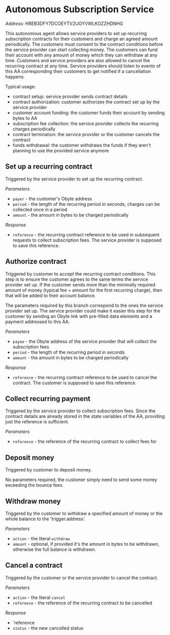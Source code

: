 # Autonomous Subscription Service

*Address:* HREB3DFY7DCOEYTV2UGYVWLKOZZHDNHG

This autonomous agent allows service providers to set up recurring subscription contracts for their customers
and charge an agreed amount periodically. The customers must consent to the contract conditions before the
service provider can start collecting money. The customers can fund their account with any amount of money which
they can withdraw at any time. Customers and service providers are also allowed to cancel the recurring contract
at any time. Service providers should listen to events of this AA corresponding their customers to get notified
if a cancellation happens.

Typical usage:

 * contract setup: service provider sends contract details
 * contract authorization: customer authorizes the contract set up by the service provider
 * customer account funding: the customer funds their account by sending bytes to AA
 * subscription fee collection: the service provider collects the recurring charges periodically
 * contract termination: the service provider or the customer cancels the contract
 * funds withdrawal: the customer withdraws the funds if they aren't planning to use the provided service anymore

## Set up a recurring contract

Triggered by the service provider to set up the recurring contract.

*Parameters*

 * `payer` - the customer's Obyte address
 * `period` - the length of the recurring period in seconds, charges can be collected once in a period
 * `amount` - the amount in bytes to be charged periodically

*Response*

 * `reference` - the recurring contract reference to be used in subsequent requests to collect subscription fees. The service provider is supposed to save this reference.

## Authorize contract

Triggered by customer to accept the recurring contract conditions. This step is to ensure the customer agrees to the same terms the service provider set up. If the customer sends more than the minimally required amount of money (typical fee + amount for the first recurring charge), then that will be added to their account balance.

The parameters required by this branch correspond to the ones the service provider set up. The service provider could make it easier this step for the customer by sending an Obyte link with pre-filled data elements and a payment addressed to this AA.

*Parameters*

 * `payee` - the Obyte address of the service provider that will collect the subscription fees
 * `period` - the length of the recurring period in seconds
 * `amount` - the amount in bytes to be charged periodically

*Response*

 * `reference` - the recurring contract reference to be used to cancel the contract. The customer is supposed to save this reference.

## Collect recurring payment

Triggered by the service provider to collect subscription fees. Since the contract details are already stored in the state variables of the AA, providing just the reference is sufficient.

*Parameters*

 * `reference` - the reference of the recurring contract to collect fees for

## Deposit money

Triggered by customer to deposit money.
 
No parameters required, the customer simply need to send some money exceeding the bounce fees.

## Withdraw money

Triggered by the customer to withdraw a specified amount of money or the whole balance to the 'trigger.address'.

*Parameters*

 * `action` - the literal `withdraw`
 * `amount` - optional, if provided it's the amount in bytes to be withdrawn, otherwise the full balance is withdrawn.

## Cancel a contract

Triggered by the customer or the service provider to cancel the contract.

*Parameters*

 * `action` - the literal `cancel`
 * `reference` - the reference of the recurring contract to be cancelled

*Response*

 * `reference
 * `status` - the new cancelled status

